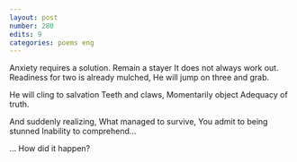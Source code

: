 ```yaml
---
layout: post
number: 280
edits: 9
categories: poems eng
---
```


Anxiety requires a solution.
Remain a stayer
It does not always work out. 
Readiness for two is already mulched,
He will jump on three and grab.

He will cling to salvation
Teeth and claws,
Momentarily object
Adequacy of truth.

And suddenly realizing,
What managed to survive,
You admit to being stunned
Inability to comprehend...


... How did it happen?
